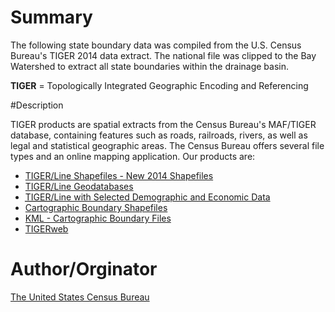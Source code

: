 # Summary
  
 The following state boundary data was compiled from the U.S. Census Bureau's TIGER 2014 data extract.  The national file was clipped to the Bay Watershed to extract all state boundaries within the drainage basin.

 <strong>TIGER</strong> = Topologically Integrated Geographic Encoding and Referencing

#Description
 
 TIGER products are spatial extracts from the Census Bureau's MAF/TIGER database, containing features such as roads, railroads, rivers, as well as legal and statistical geographic areas. The Census Bureau offers several file types and an online mapping application. Our products are:

 <ul>
              <li><a href="tiger-line.html" title="TIGER/Line Shapefiles"> TIGER/Line Shapefiles  - New 2014 Shapefiles</a></li>
              <li><a href="tiger-geodatabases.html" title="TIGER Geodatabases"> TIGER/Line Geodatabases</a></li>
              <li><a href="tiger-data.html" title="TIGER/Line Shapefiles &amp; Geodatabases pre-joined with data"><abbr title="Topologically Integrated Geographic Encoding and Referencing">TIGER</abbr>/Line with Selected Demographic and Economic Data</a></li>
              <li><a href="tiger-cart-boundary.html" title="Cartographic Boundary Shapefiles">Cartographic Boundary Shapefiles</a></li>
              <li><a href="tiger-kml.html" title="KML - Cartographic Boundary Files">KML - Cartographic Boundary Files</a></li>
              <li><a href="http://tigerweb.geo.census.gov/tigerwebmain/tigerweb_main.html" title="TIGERweb">TIGERweb</a></li>
            </ul>



# Author/Orginator
<a href="https://www.census.gov/geo/maps-data/data/tiger-line.html">The United States Census Bureau</a>



